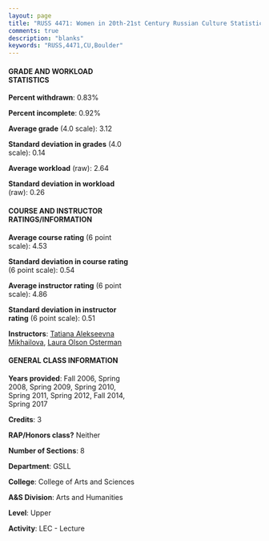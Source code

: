 ```yaml
---
layout: page
title: "RUSS 4471: Women in 20th-21st Century Russian Culture Statistics"
comments: true
description: "blanks"
keywords: "RUSS,4471,CU,Boulder"
---
```

<head>
<script src="https://ajax.googleapis.com/ajax/libs/jquery/2.1.3/jquery.min.js"></script>
<script src="https://dl.dropboxusercontent.com/s/pc42nxpaw1ea4o9/highcharts.js?dl=0"></script>
<!-- <script src="../assets/js/highcharts.js"></script> -->
<style type="text/css">@font-face {
	font-family: "Bebas Neue";
	src: url(https://www.filehosting.org/file/details/544349/BebasNeue Regular.otf) format("opentype");
	}
	h1.Bebas { 
		font-family: "Bebas Neue", Verdana, Tahoma;
	}
</style>
</head>
<body>
	<div id="container" style="float: right; width: 45%; height: 88%; margin-left: 2.5%; margin-right: 2.5%;"></div>
	<script language="JavaScript">
		$(document).ready(function() {
		var chart = {type: 'column'};
		var title = {text: 'Grade Distribution'};
		var xAxis = {categories: ['A','B','C','D','F'],crosshair: true};
		var yAxis = {min: 0,title: {text: 'Percentage'}};
		var tooltip = {headerFormat: '<center><b><span style="font-size:20px">{point.key}</span></b></center>',
		               pointFormat: '<td style="padding:0"><b>{point.y:.1f}%</b></td>',
		               footerFormat: '</table>',shared: true,useHTML: true};
		var plotOptions = {column: {pointPadding: 0.0,borderWidth: 0}};  
		var credits = {enabled: false};var series= [{name: 'Percent',data: [39.7,40.64,15.14,3.53,0.98,]}];
		var json = {};
		json.chart = chart;
		json.title = title;
		json.tooltip = tooltip;
		json.xAxis = xAxis;
		json.yAxis = yAxis;  
		json.series = series;
		json.plotOptions = plotOptions;  
		json.credits = credits;
		$('#container').highcharts(json);
	});
	</script>
</body>
			   
#### GRADE AND WORKLOAD STATISTICS

**Percent withdrawn**: 0.83%

**Percent incomplete**: 0.92%

**Average grade** (4.0 scale): 3.12

**Standard deviation in grades** (4.0 scale): 0.14

**Average workload** (raw): 2.64

**Standard deviation in workload** (raw): 0.26

#### COURSE AND INSTRUCTOR RATINGS/INFORMATION

**Average course rating** (6 point scale): 4.53

**Standard deviation in course rating** (6 point scale): 0.54

**Average instructor rating** (6 point scale): 4.86

**Standard deviation in instructor rating** (6 point scale): 0.51

**Instructors**: <a href='../../instructors/Tatiana_Alekseevna_Mikhailova'>Tatiana Alekseevna Mikhailova</a>, <a href='../../instructors/Laura_Olson_Osterman'>Laura Olson Osterman</a>

#### GENERAL CLASS INFORMATION

**Years provided**: Fall 2006, Spring 2008, Spring 2009, Spring 2010, Spring 2011, Spring 2012, Fall 2014, Spring 2017

**Credits**: 3

**RAP/Honors class?** Neither

**Number of Sections**: 8

**Department**: GSLL

**College**: College of Arts and Sciences

**A&S Division**: Arts and Humanities

**Level**: Upper

**Activity**: LEC - Lecture
